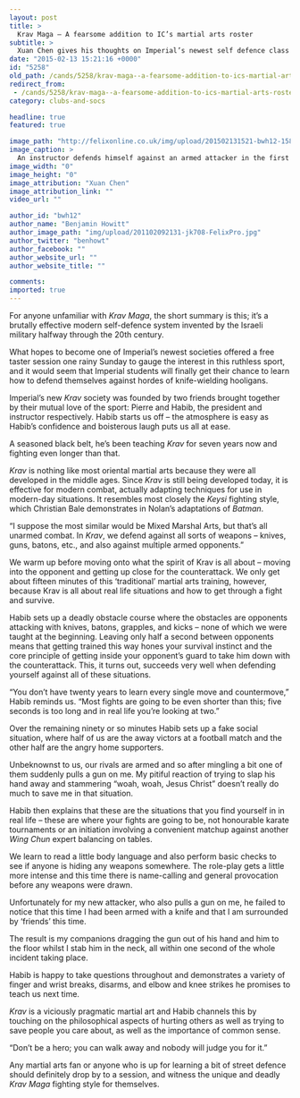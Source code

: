 ```yaml
---
layout: post
title: >
  Krav Maga – A fearsome addition to IC’s martial arts roster
subtitle: >
  Xuan Chen gives his thoughts on Imperial’s newest self defence class
date: "2015-02-13 15:21:16 +0000"
id: "5258"
old_path: /cands/5258/krav-maga--a-fearsome-addition-to-ics-martial-arts-roster
redirect_from:
 - /cands/5258/krav-maga--a-fearsome-addition-to-ics-martial-arts-roster
category: clubs-and-socs

headline: true
featured: true

image_path: "http://felixonline.co.uk/img/upload/201502131521-bwh12-1584-2.png"
image_caption: >
  An instructor defends himself against an armed attacker in the first class.
image_width: "0"
image_height: "0"
image_attribution: "Xuan Chen"
image_attribution_link: ""
video_url: ""

author_id: "bwh12"
author_name: "Benjamin Howitt"
author_image_path: "img/upload/201102092131-jk708-FelixPro.jpg"
author_twitter: "benhowt"
author_facebook: ""
author_website_url: ""
author_website_title: ""

comments:
imported: true
---
```


For anyone unfamiliar with _Krav Maga_, the short summary is this; it’s a brutally effective modern self-defence system invented by the Israeli military halfway through the 20th century.

What hopes to become one of Imperial’s newest societies offered a free taster session one rainy Sunday to gauge the interest in this ruthless sport, and it would seem that Imperial students will finally get their chance to learn how to defend themselves against hordes of knife-wielding hooligans.

Imperial’s new _Krav_ society was founded by two friends brought together by their mutual love of the sport: Pierre and Habib, the president and instructor respectively. Habib starts us off – the atmosphere is easy as Habib’s confidence and boisterous laugh puts us all at ease.

A seasoned black belt, he’s been teaching _Krav_ for seven years now and fighting even longer than that.

_Krav_ is nothing like most oriental martial arts because they were all developed in the middle ages. Since _Krav_ is still being developed today, it is effective for modern combat, actually adapting techniques for use in modern-day situations. It resembles most closely the _Keysi_ fighting style, which Christian Bale demonstrates in Nolan’s adaptations of _Batman_.

“I suppose the most similar would be Mixed Marshal Arts, but that’s all unarmed combat. In _Krav_, we defend against all sorts of weapons – knives, guns, batons, etc., and also against multiple armed opponents.”

We warm up before moving onto what the spirit of Krav is all about – moving into the opponent and getting up close for the counterattack. We only get about fifteen minutes of this ‘traditional’ martial arts training, however, because Krav is all about real life situations and how to get through a fight and survive.

Habib sets up a deadly obstacle course where the obstacles are opponents attacking with knives, batons, grapples, and kicks – none of which we were taught at the beginning. Leaving only half a second between opponents means that getting trained this way hones your survival instinct and the core principle of getting inside your opponent’s guard to take him down with the counterattack. This, it turns out, succeeds very well when defending yourself against all of these situations.

“You don’t have twenty years to learn every single move and countermove,” Habib reminds us. “Most fights are going to be even shorter than this; five seconds is too long and in real life you’re looking at two.”

Over the remaining ninety or so minutes Habib sets up a fake social situation, where half of us are the away victors at a football match and the other half are the angry home supporters.

Unbeknownst to us, our rivals are armed and so after mingling a bit one of them suddenly pulls a gun on me. My pitiful reaction of trying to slap his hand away and stammering “woah, woah, Jesus Christ” doesn’t really do much to save me in that situation.

Habib then explains that these are the situations that you find yourself in in real life – these are where your fights are going to be, not honourable karate tournaments or an initiation involving a convenient matchup against another _Wing Chun_ expert balancing on tables.

We learn to read a little body language and also perform basic checks to see if anyone is hiding any weapons somewhere. The role-play gets a little more intense and this time there is name-calling and general provocation before any weapons were drawn.

Unfortunately for my new attacker, who also pulls a gun on me, he failed to notice that this time I had been armed with a knife and that I am surrounded by ‘friends’ this time.

The result is my companions dragging the gun out of his hand and him to the floor whilst I stab him in the neck, all within one second of the whole incident taking place.

Habib is happy to take questions throughout and demonstrates a variety of finger and wrist breaks, disarms, and elbow and knee strikes he promises to teach us next time.

_Krav_ is a viciously pragmatic martial art and Habib channels this by touching on the philosophical aspects of hurting others as well as trying to save people you care about, as well as the importance of common sense.

“Don’t be a hero; you can walk away and nobody will judge you for it.”

Any martial arts fan or anyone who is up for learning a bit of street defence should definitely drop by to a session, and witness the unique and deadly _Krav Maga_ fighting style for themselves.
